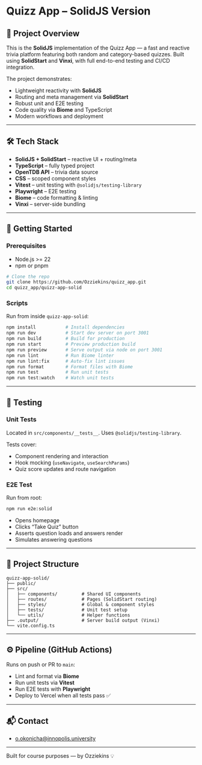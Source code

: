 # Quizz App – SolidJS Version

## 🧠 Project Overview

This is the **SolidJS** implementation of the Quizz App — a fast and reactive trivia platform featuring both random and category-based quizzes. Built using **SolidStart** and **Vinxi**, with full end-to-end testing and CI/CD integration.

The project demonstrates:
- Lightweight reactivity with **SolidJS**
- Routing and meta management via **SolidStart**
- Robust unit and E2E testing
- Code quality via **Biome** and TypeScript
- Modern workflows and deployment

---

## 🛠 Tech Stack

- **SolidJS + SolidStart** – reactive UI + routing/meta
- **TypeScript** – fully typed project
- **OpenTDB API** – trivia data source
- **CSS** – scoped component styles
- **Vitest** – unit testing with `@solidjs/testing-library`
- **Playwright** – E2E testing
- **Biome** – code formatting & linting
- **Vinxi** – server-side bundling

---

## 🚀 Getting Started

### Prerequisites
- Node.js >= 22
- npm or pnpm

```bash
# Clone the repo
git clone https://github.com/Ozziekins/quizz_app.git
cd quizz_app/quizz-app-solid
```

### Scripts
Run from inside `quizz-app-solid`:

```bash
npm install           # Install dependencies
npm run dev           # Start dev server on port 3001
npm run build         # Build for production
npm run start         # Preview production build
npm run preview       # Serve output via node on port 3001
npm run lint          # Run Biome linter
npm run lint:fix      # Auto-fix lint issues
npm run format        # Format files with Biome
npm run test          # Run unit tests
npm run test:watch    # Watch unit tests
```

---

## 🧪 Testing

### Unit Tests

Located in `src/components/__tests__`. Uses `@solidjs/testing-library`.

Tests cover:
- Component rendering and interaction
- Hook mocking (`useNavigate`, `useSearchParams`)
- Quiz score updates and route navigation

### E2E Test
Run from root:
```bash
npm run e2e:solid
```

- Opens homepage
- Clicks “Take Quiz” button
- Asserts question loads and answers render
- Simulates answering questions

---

## 🧭 Project Structure

```
quizz-app-solid/
├── public/
├── src/
│   ├── components/         # Shared UI components
│   ├── routes/             # Pages (SolidStart routing)
│   ├── styles/             # Global & component styles
│   ├── tests/              # Unit test setup
│   └── utils/              # Helper functions
├── .output/                # Server build output (Vinxi)
└── vite.config.ts
```

---

## ⚙️ Pipeline (GitHub Actions)

Runs on push or PR to `main`:
- Lint and format via **Biome**
- Run unit tests via **Vitest**
- Run E2E tests with **Playwright**
- Deploy to Vercel when all tests pass ✅

---

## 📬 Contact

- [o.okonicha@innopolis.university](mailto:o.okonicha@innopolis.university)

---

Built for course purposes — by Ozziekins 💡